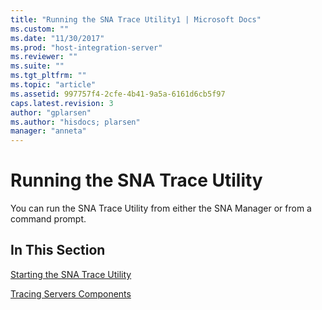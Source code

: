 ```yaml
---
title: "Running the SNA Trace Utility1 | Microsoft Docs"
ms.custom: ""
ms.date: "11/30/2017"
ms.prod: "host-integration-server"
ms.reviewer: ""
ms.suite: ""
ms.tgt_pltfrm: ""
ms.topic: "article"
ms.assetid: 997757f4-2cfe-4b41-9a5a-6161d6cb5f97
caps.latest.revision: 3
author: "gplarsen"
ms.author: "hisdocs; plarsen"
manager: "anneta"
---
```

# Running the SNA Trace Utility
You can run the SNA Trace Utility from either the SNA Manager or from a command prompt.  
  
## In This Section  
 [Starting the SNA Trace Utility](../core/starting-the-sna-trace-utility1.md)  
  
 [Tracing Servers Components](../core/tracing-servers-components2.md)